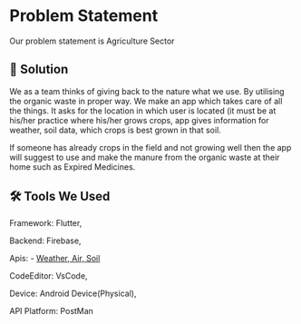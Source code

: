 
# Problem Statement

Our problem statement is Agriculture Sector


## 🚀 Solution
We as a team thinks of giving back to the nature what we use. By utilising the organic waste in proper way. We make an app which takes care of all the things. It asks for the location in which user is located (it must be at his/her practice where his/her grows crops, app gives information for weather, soil data, which crops is best grown in that soil.

If someone has already crops in the field and not growing well then the app will suggest to use and make the manure from the organic waste at their home such as Expired Medicines.



## 🛠 Tools We Used
Framework: Flutter,

Backend: Firebase,

Apis:  - [Weather, Air, Soil](https://docs.ambeedata.com/)

CodeEditor: VsCode,

Device: Android Device(Physical),

API Platform: PostMan


